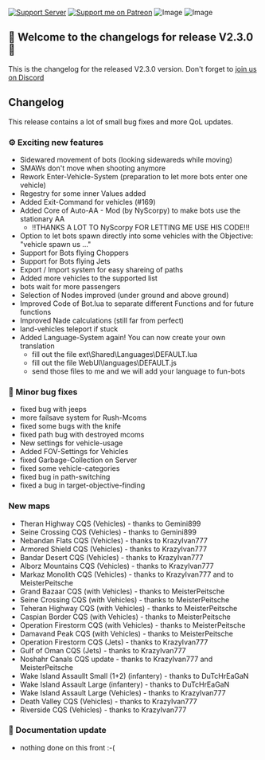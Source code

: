 [![Support Server](https://img.shields.io/discord/862736286774198322.svg?label=Discord&logo=Discord&colorB=7289da&style=for-the-badge)](https://discord.gg/K44VsQsKnx)
[![Support me on Patreon](https://img.shields.io/endpoint.svg?url=https%3A%2F%2Fshieldsio-patreon.vercel.app%2Fapi%3Fusername%3Dfunbots%26type%3Dpatrons&style=for-the-badge)](https://patreon.com/funbots)
![Image](https://img.shields.io/github/downloads/Joe91/fun-bots/total?style=for-the-badge)
![Image](https://img.shields.io/github/stars/Joe91/fun-bots?style=for-the-badge)

## 🥳 Welcome to the changelogs for release **V2.3.0** 🥳
This is the changelog for the released V2.3.0 version. Don't forget to [join us on Discord](https://discord.funbots.dev)

## Changelog
This release contains a lot of small bug fixes and more QoL updates.

### ⚙️ Exciting new features
* Sidewared movement of bots (looking sidewareds while moving)
* SMAWs don't move when shooting anymore
* Rework Enter-Vehicle-System (preparation to let more bots enter one vehicle)
* Regestry for some inner Values added
* Added Exit-Command for vehicles (#169)
* Added Core of Auto-AA - Mod (by NyScorpy) to make bots use the stationary AA 
	* !!THANKS A LOT TO NyScorpy FOR LETTING ME USE HIS CODE!!!
* Option to let bots spawn directly into some vehicles with the Objective: "vehicle spawn us ..."
* Support for Bots flying Choppers
* Support for Bots flying Jets
* Export / Import system for easy shareing of paths
* Added more vehicles to the supported list
* bots wait for more passengers
* Selection of Nodes improved (under ground and above ground)
* Improved Code of Bot.lua to separate different Functions and for future functions
* Improved Nade calculations (still far from perfect)
* land-vehicles teleport if stuck
* Added Language-System again! You can now create your own translation
	* fill out the file ext\Shared\Languages\DEFAULT.lua
	* fill out the file WebUI\languages\DEFAULT.js 
	* send those files to me and we will add your language to fun-bots

### 🐛 Minor bug fixes
* fixed bug with jeeps
* more failsave system for Rush-Mcoms
* fixed some bugs with the knife
* fixed path bug with destroyed mcoms
* New settings for vehicle-usage
* Added FOV-Settings for Vehicles
* fixed Garbage-Collection on Server
* fixed some vehicle-categories
* fixed bug in path-switching
* fixed a bug in target-objective-finding

### New maps
* Theran Highway CQS (Vehicles) - thanks to Gemini899
* Seine Crossing CQS (Vehicles) - thanks to Gemini899
* Nebandan Flats CQS (Vehicles) - thanks to KrazyIvan777
* Armored Shield CQS (Vehicles) - thanks to KrazyIvan777
* Bandar Desert CQS (Vehicles) - thanks to KrazyIvan777
* Alborz Mountains CQS (Vehicles) - thanks to KrazyIvan777
* Markaz Monolith CQS (Vehicles) - thanks to KrazyIvan777 and to MeisterPeitsche
* Grand Bazaar CQS (with Vehicles) - thanks to MeisterPeitsche
* Seine Crossing CQS (with Vehicles) - thanks to MeisterPeitsche
* Teheran Highway CQS (with Vehicles) - thanks to MeisterPeitsche
* Caspian Border CQS (with Vehicles) - thanks to MeisterPeitsche
* Operation Firestorm CQS (with Vehicles) - thanks to MeisterPeitsche
* Damavand Peak CQS (with Vehicles) - thanks to MeisterPeitsche
* Operation Firestorm CQS (Jets) - thanks to KrazyIvan777
* Gulf of Oman CQS (Jets) - thanks to KrazyIvan777
* Noshahr Canals CQS update - thanks to KrazyIvan777 and MeisterPeitsche
* Wake Island Assaullt Small (1+2) (infantery) - thanks to DuTcHrEaGaN
* Wake Island Assault Large (infantery) - thanks to DuTcHrEaGaN
* Wake Island Assault Large (Vehicles) - thanks to KrazyIvan777
* Death Valley CQS (Vehicles) - thanks to KrazyIvan777
* Riverside CQS (Vehicles) - thanks to KrazyIvan777

### 📖 Documentation update
* nothing done on this front :-(